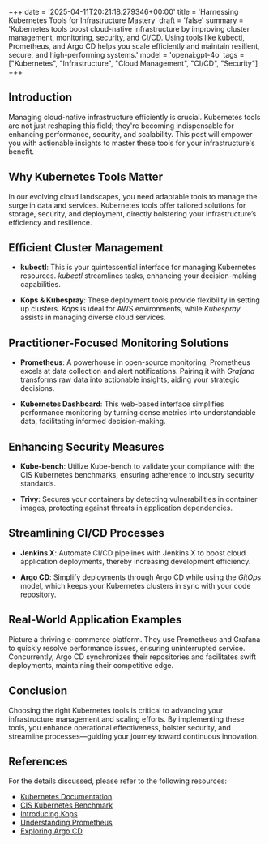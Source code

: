 +++
date = '2025-04-11T20:21:18.279346+00:00'
title = 'Harnessing Kubernetes Tools for Infrastructure Mastery'
draft = 'false'
summary = 'Kubernetes tools boost cloud-native infrastructure by improving cluster management, monitoring, security, and CI/CD. Using tools like kubectl, Prometheus, and Argo CD helps you scale efficiently and maintain resilient, secure, and high-performing systems.'
model = 'openai:gpt-4o'
tags = ["Kubernetes", "Infrastructure", "Cloud Management", "CI/CD", "Security"]
+++

## Introduction

Managing cloud-native infrastructure efficiently is crucial. Kubernetes tools are not just reshaping this field; they're becoming indispensable for enhancing performance, security, and scalability. This post will empower you with actionable insights to master these tools for your infrastructure's benefit.

## Why Kubernetes Tools Matter

In our evolving cloud landscapes, you need adaptable tools to manage the surge in data and services. Kubernetes tools offer tailored solutions for storage, security, and deployment, directly bolstering your infrastructure’s efficiency and resilience.

## Efficient Cluster Management

- **kubectl**: This is your quintessential interface for managing Kubernetes resources. *kubectl* streamlines tasks, enhancing your decision-making capabilities.

- **Kops & Kubespray**: These deployment tools provide flexibility in setting up clusters. *Kops* is ideal for AWS environments, while *Kubespray* assists in managing diverse cloud services.

## Practitioner-Focused Monitoring Solutions

- **Prometheus**: A powerhouse in open-source monitoring, Prometheus excels at data collection and alert notifications. Pairing it with *Grafana* transforms raw data into actionable insights, aiding your strategic decisions.

- **Kubernetes Dashboard**: This web-based interface simplifies performance monitoring by turning dense metrics into understandable data, facilitating informed decision-making.

## Enhancing Security Measures

- **Kube-bench**: Utilize Kube-bench to validate your compliance with the CIS Kubernetes benchmarks, ensuring adherence to industry security standards.

- **Trivy**: Secures your containers by detecting vulnerabilities in container images, protecting against threats in application dependencies.

## Streamlining CI/CD Processes

- **Jenkins X**: Automate CI/CD pipelines with Jenkins X to boost cloud application deployments, thereby increasing development efficiency.

- **Argo CD**: Simplify deployments through Argo CD while using the *GitOps* model, which keeps your Kubernetes clusters in sync with your code repository.

## Real-World Application Examples

Picture a thriving e-commerce platform. They use Prometheus and Grafana to quickly resolve performance issues, ensuring uninterrupted service. Concurrently, Argo CD synchronizes their repositories and facilitates swift deployments, maintaining their competitive edge.

## Conclusion

Choosing the right Kubernetes tools is critical to advancing your infrastructure management and scaling efforts. By implementing these tools, you enhance operational effectiveness, bolster security, and streamline processes—guiding your journey toward continuous innovation.

## References

For the details discussed, please refer to the following resources:
- [Kubernetes Documentation](https://kubernetes.io/docs/)
- [CIS Kubernetes Benchmark](https://www.cisecurity.org/benchmark/kubernetes/)
- [Introducing Kops](https://kops.sigs.k8s.io/)
- [Understanding Prometheus](https://prometheus.io/docs/introduction/overview/)
- [Exploring Argo CD](https://argoproj.github.io/argo-cd/)
